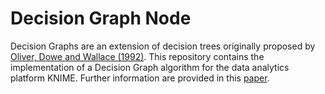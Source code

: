 # Decision Graph Node

Decision Graphs are an extension of decision trees originally proposed by [Oliver, Dowe and Wallace (1992)](http://citeseerx.ist.psu.edu/viewdoc/download?doi=10.1.1.52.1476&rep=rep1&type=pdf). This repository contains the implementation of a Decision Graph algorithm for the data analytics platform KNIME. Further information are provided in this [paper](DecisionGraphs.pdf).
